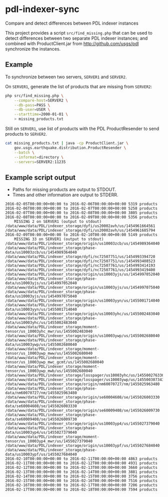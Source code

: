 # pdl-indexer-sync
Compare and detect differences between PDL indexer instances


This project provides a script `src/find_missing.php` that can be used to
detect differences between two separate PDL indexer instances; and combined
with ProductClient.jar from http://github.com/usgs/pdl synchronize the
instances.


## Example
To synchronize between two servers, `SERVER1` and `SERVER2`.

On `SERVER1`, generate the list of products that are missing from `SERVER2`:
```bash
php src/find_missing.php \
    --compare-host=SERVER2 \
    --db-pass=PASS \
    --db-user=USER \
    --starttime=2000-01-01 \
    > missing_products.txt
```

Still on `SERVER1`, use list of products with the PDL ProductResender to send
products to `SERVER2`.
```bash
cat missing_products.txt | java -cp ProductClient.jar \
    gov.usgs.earthquake.distribution.ProductResender \
    --batch \
    --informat=directory \
    --servers=SERVER2:11235
```


## Example script output
- Paths for missing products are output to STDOUT.
- Times and other information are output to STDERR.

```
2016-02-05T00:00:00+00:00 to 2016-02-06T00:00:00+00:00 5319 products
2016-02-06T00:00:00+00:00 to 2016-02-07T00:00:00+00:00 5258 products
2016-02-07T00:00:00+00:00 to 2016-02-08T00:00:00+00:00 3805 products
2016-02-08T00:00:00+00:00 to 2016-02-09T00:00:00+00:00 5356 products
	MISSING 2 on SERVER1 (output to stdout)
/data/www/data/PDL/indexer_storage/dyfi/us20002avh/us/1454961664561
/data/www/data/PDL/indexer_storage/dyfi/us20002avh/us/1454961685794
2016-02-09T00:00:00+00:00 to 2016-02-10T00:00:00+00:00 5149 products
	MISSING 33 on SERVER1 (output to stdout)
/data/www/data/PDL/indexer_storage/origin/us10003zcb/us/1454989364040
/data/www/data/PDL/indexer_storage/phase-data/us10003zcb/us/1454989364040
/data/www/data/PDL/indexer_storage/dyfi/nc72507751/us/1454993394720
/data/www/data/PDL/indexer_storage/dyfi/nc72507751/us/1454993408523
/data/www/data/PDL/indexer_storage/dyfi/nc72507761/us/1454993414193
/data/www/data/PDL/indexer_storage/dyfi/nc72507761/us/1454993419400
/data/www/data/PDL/indexer_storage/origin/us10003yjs/us/1454997052040
/data/www/data/PDL/indexer_storage/phase-data/us10003yjs/us/1454997052040
/data/www/data/PDL/indexer_storage/origin/us10003yjs/us/1454997075040
/data/www/data/PDL/indexer_storage/phase-data/us10003yjs/us/1454997075040
/data/www/data/PDL/indexer_storage/origin/us10003yyn/us/1455001714040
/data/www/data/PDL/indexer_storage/phase-data/us10003yyn/us/1455001714040
/data/www/data/PDL/indexer_storage/origin/us10003yhc/us/1455002483040
/data/www/data/PDL/indexer_storage/phase-data/us10003yhc/us/1455002483040
/data/www/data/PDL/indexer_storage/moment-tensor/us_10003yhc_mwr/us/1455002483040
/data/www/data/PDL/indexer_storage/origin/us10003ywp/us/1455002680040
/data/www/data/PDL/indexer_storage/phase-data/us10003ywp/us/1455002680040
/data/www/data/PDL/indexer_storage/moment-tensor/us_10003ywp_mww/us/1455002680040
/data/www/data/PDL/indexer_storage/moment-tensor/us_10003ywp_mwc_gcmt/us/1455002680040
/data/www/data/PDL/indexer_storage/moment-tensor/us_10003ywp_mwb/us/1455002680040
/data/www/data/PDL/indexer_storage/losspager/us10003yhc/us/1455002763367
/data/www/data/PDL/indexer_storage/losspager/us10003ywp/us/1455003073434
/data/www/data/PDL/indexer_storage/origin/nm60070727/nm/1455025963480
/data/www/data/PDL/indexer_storage/phase-data/nm60070727/nm/1455025963480
/data/www/data/PDL/indexer_storage/origin/se60004608/se/1455026003330
/data/www/data/PDL/indexer_storage/phase-data/se60004608/se/1455026003330
/data/www/data/PDL/indexer_storage/origin/se60009408/se/1455026009730
/data/www/data/PDL/indexer_storage/phase-data/se60009408/se/1455026009730
/data/www/data/PDL/indexer_storage/origin/us10003yp4/us/1455027379040
/data/www/data/PDL/indexer_storage/phase-data/us10003yp4/us/1455027379040
/data/www/data/PDL/indexer_storage/moment-tensor/us_10003yp4_mwr/us/1455027379040
/data/www/data/PDL/indexer_storage/origin/us10003ypf/us/1455027684040
/data/www/data/PDL/indexer_storage/phase-data/us10003ypf/us/1455027684040
2016-02-10T00:00:00+00:00 to 2016-02-11T00:00:00+00:00 4863 products
2016-02-11T00:00:00+00:00 to 2016-02-12T00:00:00+00:00 4931 products
2016-02-12T00:00:00+00:00 to 2016-02-13T00:00:00+00:00 3660 products
2016-02-13T00:00:00+00:00 to 2016-02-14T00:00:00+00:00 3881 products
2016-02-14T00:00:00+00:00 to 2016-02-15T00:00:00+00:00 3756 products
2016-02-15T00:00:00+00:00 to 2016-02-16T00:00:00+00:00 7516 products
2016-02-16T00:00:00+00:00 to 2016-02-17T00:00:00+00:00 7206 products
2016-02-17T00:00:00+00:00 to 2016-02-18T00:00:00+00:00 7594 products
```
